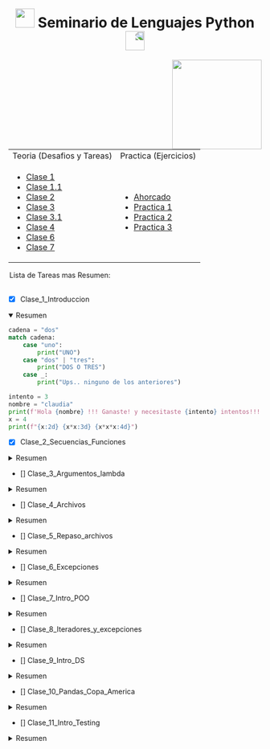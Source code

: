 <h1 align="center"><img src="https://media.giphy.com/media/iQrDORShLPiqQ/giphy.gif" height="38" /> Seminario de Lenguajes Python </a>
 <img style="transform:scaleX(-1);" src="https://media.giphy.com/media/NLu0gwvgUMdxPtAHqS/giphy.gif" height="38" /></h1>

<div align="center">
<img src="https://media.giphy.com/media/KbUEFowFNOLSAsHT7u/giphy.gif" align="right" height="178" >



<table >
<tr>
<td> Teoria (Desafios y Tareas)</td> <td> Practica (Ejercicios)</td>
</tr>
<tr>
<td>
 
- [Clase 1](/docs/Documentos/Clases/Clase1.md)
- [Clase 1.1](/docs/Documentos/Clases/Clase1_1.md)
- [Clase 2](/docs/Documentos/Clases/Clase2.md)
- [Clase 3](/docs/Documentos/Clases/Clase3.md)
- [Clase 3.1](/docs/Documentos/Clases/Clase3_1.md)
- [Clase 4](/docs/Documentos/Clases/Clase4.md)
- [Clase 6](/docs/Documentos/Clases/Clase6.md)
- [Clase 7](/docs/Documentos/Clases/Clase7.md)

</td>
<td>


- [Ahorcado](/docs/Documentos/Ahorcado.md)
- [Practica 1](/docs/Documentos/Practica1.md)
- [Practica 2](/docs/Documentos/Practica2.md)
- [Practica 3](/docs/Documentos/Practica3.md)

 
</td>
</tr>
 
</table>

</div>


<legend>Lista de Tareas mas Resumen:</legend>

<br>

- [x] Clase_1_Introduccion

<details open><summary>Resumen</summary> 

```Python
cadena = "dos"
match cadena:
    case "uno":
        print("UNO")
    case "dos" | "tres":
        print("DOS O TRES")
    case _:
        print("Ups.. ninguno de los anteriores")
```

```Python
intento = 3
nombre = "claudia"
print(f'Hola {nombre} !!! Ganaste! y necesitaste {intento} intentos!!!')
x = 4
print(f"{x:2d} {x*x:3d} {x*x*x:4d}")
```

</details>

- [x] Clase_2_Secuencias_Funciones


<details><summary> Resumen </summary>
</details>

- [] Clase_3_Argumentos_lambda

<details><summary> Resumen </summary>
</details>

- [] Clase_4_Archivos

<details><summary> Resumen </summary>
</details>

- [] Clase_5_Repaso_archivos

<details><summary> Resumen </summary>
</details>

- [] Clase_6_Excepciones

<details><summary> Resumen </summary>
</details>

- [] Clase_7_Intro_POO

<details><summary> Resumen </summary>
</details>

- [] Clase_8_Iteradores_y_excepciones

<details><summary> Resumen </summary>
</details>

- [] Clase_9_Intro_DS

<details><summary> Resumen </summary>
</details>

- [] Clase_10_Pandas_Copa_America

<details><summary> Resumen </summary>
</details>

- [] Clase_11_Intro_Testing

<details><summary> Resumen </summary>
</details>


















